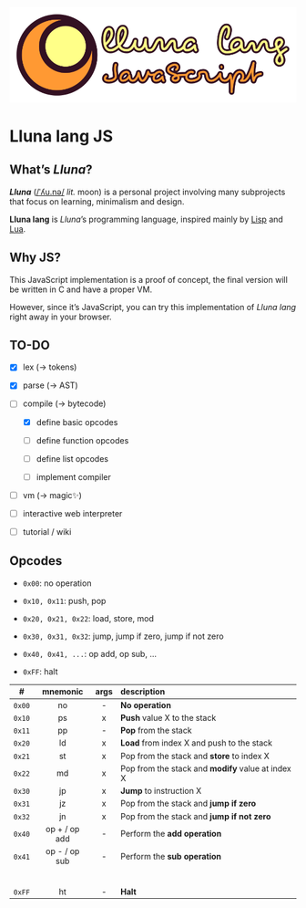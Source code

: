 ![logo](logo.svg)

# Lluna lang JS

## What’s *Lluna*?

***Lluna*** ([/ˈʎu.nə/](https://en.wiktionary.org/wiki/lluna) *lit.* moon) is a personal project involving many subprojects that focus on learning, minimalism and design.

**Lluna lang** is *Lluna*’s programming language, inspired mainly by [Lisp](https://en.wikipedia.org/wiki/Lisp_(programming_language)) and [Lua](https://en.wikipedia.org/wiki/Lua_(programming_language)).

## Why JS?

This JavaScript implementation is a proof of concept, the final version will be written in C and have a proper VM.

However, since it’s JavaScript, you can try this implementation of *Lluna lang* right away in your browser.

## TO-DO

- [x] lex (→ tokens)

- [x] parse (→ AST)

- [ ] compile (→ bytecode)
  
  - [x] define basic opcodes
  
  - [ ] define function opcodes
  
  - [ ] define list opcodes
  
  - [ ] implement compiler

- [ ] vm (→ magic✨)

- [ ] interactive web interpreter

- [ ] tutorial / wiki

## Opcodes

- `0x00`: no operation

- `0x10, 0x11`: push, pop

- `0x20, 0x21, 0x22`: load, store, mod

- `0x30, 0x31, 0x32`: jump, jump if zero, jump if not zero

- `0x40, 0x41, ...`: op add, op sub, ...

- `0xFF`: halt

| #      | mnemonic      | args | description                                        |
|:------:|:-------------:|:----:|:-------------------------------------------------- |
| `0x00` | no            | -    | **No operation**                                   |
| `0x10` | ps            | x    | **Push** value X to the stack                      |
| `0x11` | pp            | -    | **Pop** from the stack                             |
| `0x20` | ld            | x    | **Load** from index X and push to the stack        |
| `0x21` | st            | x    | Pop from the stack and **store** to index X        |
| `0x22` | md            | x    | Pop from the stack and **modify** value at index X |
| `0x30` | jp            | x    | **Jump** to instruction X                          |
| `0x31` | jz            | x    | Pop from the stack and **jump if zero**            |
| `0x32` | jn            | x    | Pop from the stack and **jump if not zero**        |
| `0x40` | op + / op add | -    | Perform the **add operation**                      |
| `0x41` | op - / op sub | -    | Perform the **sub operation**                      |
|        |               |      |                                                    |
|        |               |      |                                                    |
|        |               |      |                                                    |
|        |               |      |                                                    |
|        |               |      |                                                    |
|        |               |      |                                                    |
| `0xFF` | ht            | -    | **Halt**                                           |